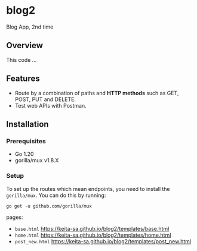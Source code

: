 # blog2
Blog App, 2nd time

## Overview
This code ...

## Features

- Route by a combination of paths and **HTTP methods** such as GET, POST, PUT and DELETE.
- Test web APIs with Postman. 

## Installation

### Prerequisites

- Go 1.20
- gorilla/mux v1.8.X


### Setup
To set up the routes which mean endpoints, you need to install the `gorilla/mux`. You can do this by running:
```
go get -u github.com/gorilla/mux
```

pages:

- `base.html` https://keita-sa.github.io/blog2/templates/base.html
- `home.html` https://keita-sa.github.io/blog2/templates/home.html
- `post_new.html` https://keita-sa.github.io/blog2/templates/post_new.html
